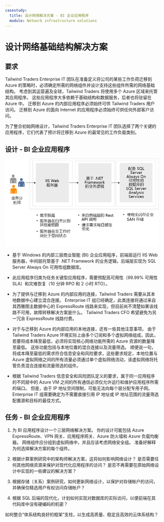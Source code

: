 ```yaml
---
casestudy:
  title: 设计网络解决方案 - BI 企业应用程序
  module: Network infrastructure solutions
---
```

# <a name="design-a-network-infrastructure-solution"></a>设计网络基础结构解决方案  

## <a name="requirements"></a>要求

Tailwind Traders Enterprise IT 团队在准备定义将公司的某些工作负荷迁移到 Azure 的策略时，必须确定所需的网络组件并设计支持这些组件所需的网络基础结构。 考虑到其运营遍及全球，Tailwind Traders 将使用多个 Azure 区域来托管其应用程序。 这些应用程序大多依赖于基础结构和数据服务，后者也将驻留在 Azure 中。 迁移到 Azure 的内部应用程序必须始终可供 Tailwind Traders 用户访问。 迁移到 Azure 的面向 Internet 的应用程序必须始终可供任何外部客户访问。 

为了整合初始网络设计，Tailwind Traders Enterprise IT 团队选择了两个关键的应用程序，它们代表了预计将迁移到 Azure 的最常见的工作负载类别。  

## <a name="design---bi-enterprise-application"></a>设计 - BI 企业应用程序 

![BI 企业应用程序体系结构](media/compute.png)

-   基于 Windows 的内部三层商业智能 (BI) 企业应用程序，前端层运行 IIS Web 服务器，中间层托管基于 .NET Framework 的业务逻辑，后端层实现为 SQL Server Always On 可用性组数据库。 

-   此应用程序归类为任务关键型应用程序，需要预配高可用性（99.99% 可用性 SLA）和灾难恢复（10 分钟 RPO 和 2 小时 RTO）。

-   为了提供与迁移到 Azure 的内部应用的连接，Tailwind Traders 需要从其本地数据中心建立混合连接。 Enterprise IT 组已经确定，此类连接将通过来自其西雅图主数据中心的 ExpressRoute 线路来实现，但目前尚不清楚如果该线路不可用，故障转移解决方案是什么。 Tailwind Traders CFO 希望避免为另一冗余 ExpressRoute 线路付费。 

- 对于与迁移到 Azure 的内部应用的本地连接，还有一些其他注意事项。 由于 Tailwind Traders Azure 环境实际上由多个订阅和多个虚拟网络组成，因此，若要将成本降至最低，必须将实现核心网络功能所需的 Azure 资源的数量降至最低。 这些功能包括与本地位置的混合连接以及流量筛选。 顺便说一句，将成本降至最低的需求符合信息安全和风险要求，这些要求规定，本地位置与 Azure 虚拟网络之间的所有流量必须通过单个虚拟网络流动，该虚拟网络将托管负责混合连接和流量筛选的组件。 

-   根据 Tailwind Traders 信息安全和风险团队定义的要求，属于同一应用程序的不同层中的 Azure VM 之间的所有通信必须仅允许运行和维护应用程序所需的端口。 但是，由于 IP 地址空间限制，可能无法向每个层分配专用子网。 Enterprise IT 组需要确定为不需要直接引用 IP 地址或 IP 地址范围的流量筛选配置源和目标的最佳方式。


## <a name="tasks---bi-enterprise-application"></a>任务 - BI 企业应用程序 

1. 为 BI 应用程序设计一个三层网络解决方案。 你的设计可能包括 Azure ExpressRoute、VPN 网关、应用程序网关、Azure 防火墙和 Azure 负载均衡器。 网络组件应分组到虚拟网络中，并且应该考虑网络安全组。 准备好解释为何选择解决方案的每个组件。 

2. 根据计算案例研究中的架构师解决方案，这将如何影响网络设计？ 是否需要任何其他网络资源来保护对现代化应用程序的访问？ 是否不再需要在原始网络设计中实现的一些建议的解决方案？ 

3. 根据存储（关系）案例研究，如何更新网络设计，以保护对存储帐户的访问，并确保仅精选用户有权访问存储帐户？

4. 根据 SQL 后端的现代化，计划如何实现对数据库的实际访问，以便前端在其代码库中没有硬编码的机密？

如何整合“体系结构良好的框架”支柱，以生成高质量、稳定且高效的云体系结构？

